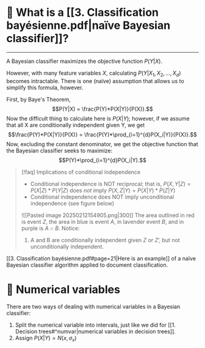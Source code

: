 # 🤔 What is a [[3. Classification bayésienne.pdf|naïve Bayesian classifier]]?
---
A Bayesian classifier maximizes the objective function $P(Y|X)$.

However, with many feature variables $X$, calculating $P(Y|X_1, X_2, ..., X_d)$ becomes intractable.
There is one (naïve) assumption that allows us to simplify this formula, however.

First, by Baye's Theorem,
$$P(Y|X) = \frac{P(Y)*P(X|Y)}{P(X)}.$$
Now the difficult thing to calculate here is $P(X|Y)$; however, if we assume that all X are conditionally independent given Y, we get
$$\frac{P(Y)*P(X|Y)}{P(X)} = \frac{P(Y)*\prod_{i=1}^{d}P(X_i|Y)}{P(X)}.$$
Now, excluding the constant denominator, we get the objective function that the Bayesian classifier seeks to maximize:
$$P(Y)*\prod_{i=1}^{d}P(X_i|Y).$$
>[!faq] Implications of conditional independence
> - Conditional independence is NOT reciprocal; that is, $P(X,Y|Z) = P(X|Z)*P(Y|Z)$ does *not* imply $P(X,Z|Y) = P(X|Y)*P(Z|Y)$
> - Conditional independence does NOT imply unconditional independence (see figure below)
>
> ![[Pasted image 20250212154905.png|300]]
> The area outlined in red is event $Z$, the area in blue is event $A$, in lavender event $B$, and in purple is $A \cap B$. Notice:
> 1. A and B are conditionally independent given $Z$ or $Z’$, but not unconditionally independent.

[[3. Classification bayésienne.pdf#page=21|Here is an example]] of a naïve Bayesian classifier algorithm applied to document classification.
# 🔢 Numerical variables

There are two ways of dealing with numerical variables in a Bayesian classifier:
1. Split the numerical variable into intervals, just like we did for [[1. Decision trees#^numvar|numerical variables in decision trees]].
2. Assign $P(X|Y) = N(x,\sigma_x)$